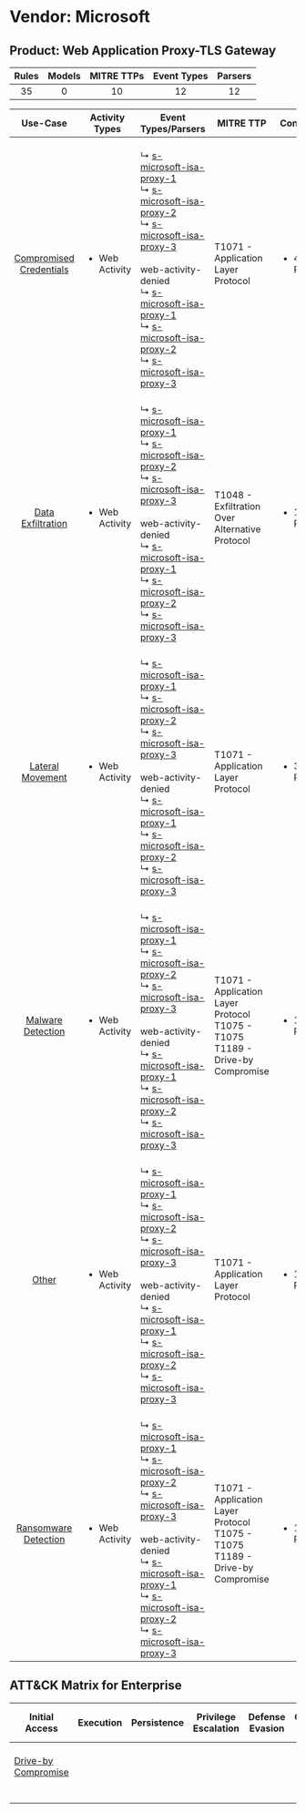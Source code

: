 Vendor: Microsoft
=================
Product: Web Application Proxy-TLS Gateway
------------------------------------------
| Rules | Models | MITRE TTPs | Event Types | Parsers |
|:-----:|:------:|:----------:|:-----------:|:-------:|
|  35   |   0    |     10     |     12      |   12    |

|                                 Use-Case                                  | Activity Types                 | Event Types/Parsers                                                                                                                                                                                                                                                                                                                                                                                                                                                                                                                                             | MITRE TTP                                                                              | Content                    |
|:-------------------------------------------------------------------------:| ------------------------------ | --------------------------------------------------------------------------------------------------------------------------------------------------------------------------------------------------------------------------------------------------------------------------------------------------------------------------------------------------------------------------------------------------------------------------------------------------------------------------------------------------------------------------------------------------------------- | -------------------------------------------------------------------------------------- | -------------------------- |
| [Compromised Credentials](../UseCases/usecase_compromised_credentials.md) | <ul><li>Web Activity</li></ul> |  <br> ↳ [s-microsoft-isa-proxy-1](../Parsers/parserContent_s-microsoft-isa-proxy-1.md)<br> ↳ [s-microsoft-isa-proxy-2](../Parsers/parserContent_s-microsoft-isa-proxy-2.md)<br> ↳ [s-microsoft-isa-proxy-3](../Parsers/parserContent_s-microsoft-isa-proxy-3.md)<br><br> web-activity-denied<br> ↳ [s-microsoft-isa-proxy-1](../Parsers/parserContent_s-microsoft-isa-proxy-1.md)<br> ↳ [s-microsoft-isa-proxy-2](../Parsers/parserContent_s-microsoft-isa-proxy-2.md)<br> ↳ [s-microsoft-isa-proxy-3](../Parsers/parserContent_s-microsoft-isa-proxy-3.md)<br> | T1071 - Application Layer Protocol<br>                                                 | <ul><li>4 Rules</li></ul>  |
|       [Data Exfiltration](../UseCases/usecase_data_exfiltration.md)       | <ul><li>Web Activity</li></ul> |  <br> ↳ [s-microsoft-isa-proxy-1](../Parsers/parserContent_s-microsoft-isa-proxy-1.md)<br> ↳ [s-microsoft-isa-proxy-2](../Parsers/parserContent_s-microsoft-isa-proxy-2.md)<br> ↳ [s-microsoft-isa-proxy-3](../Parsers/parserContent_s-microsoft-isa-proxy-3.md)<br><br> web-activity-denied<br> ↳ [s-microsoft-isa-proxy-1](../Parsers/parserContent_s-microsoft-isa-proxy-1.md)<br> ↳ [s-microsoft-isa-proxy-2](../Parsers/parserContent_s-microsoft-isa-proxy-2.md)<br> ↳ [s-microsoft-isa-proxy-3](../Parsers/parserContent_s-microsoft-isa-proxy-3.md)<br> | T1048 - Exfiltration Over Alternative Protocol<br>                                     | <ul><li>1 Rules</li></ul>  |
|        [Lateral Movement](../UseCases/usecase_lateral_movement.md)        | <ul><li>Web Activity</li></ul> |  <br> ↳ [s-microsoft-isa-proxy-1](../Parsers/parserContent_s-microsoft-isa-proxy-1.md)<br> ↳ [s-microsoft-isa-proxy-2](../Parsers/parserContent_s-microsoft-isa-proxy-2.md)<br> ↳ [s-microsoft-isa-proxy-3](../Parsers/parserContent_s-microsoft-isa-proxy-3.md)<br><br> web-activity-denied<br> ↳ [s-microsoft-isa-proxy-1](../Parsers/parserContent_s-microsoft-isa-proxy-1.md)<br> ↳ [s-microsoft-isa-proxy-2](../Parsers/parserContent_s-microsoft-isa-proxy-2.md)<br> ↳ [s-microsoft-isa-proxy-3](../Parsers/parserContent_s-microsoft-isa-proxy-3.md)<br> | T1071 - Application Layer Protocol<br>                                                 | <ul><li>3 Rules</li></ul>  |
|       [Malware Detection](../UseCases/usecase_malware_detection.md)       | <ul><li>Web Activity</li></ul> |  <br> ↳ [s-microsoft-isa-proxy-1](../Parsers/parserContent_s-microsoft-isa-proxy-1.md)<br> ↳ [s-microsoft-isa-proxy-2](../Parsers/parserContent_s-microsoft-isa-proxy-2.md)<br> ↳ [s-microsoft-isa-proxy-3](../Parsers/parserContent_s-microsoft-isa-proxy-3.md)<br><br> web-activity-denied<br> ↳ [s-microsoft-isa-proxy-1](../Parsers/parserContent_s-microsoft-isa-proxy-1.md)<br> ↳ [s-microsoft-isa-proxy-2](../Parsers/parserContent_s-microsoft-isa-proxy-2.md)<br> ↳ [s-microsoft-isa-proxy-3](../Parsers/parserContent_s-microsoft-isa-proxy-3.md)<br> | T1071 - Application Layer Protocol<br>T1075 - T1075<br>T1189 - Drive-by Compromise<br> | <ul><li>13 Rules</li></ul> |
|                   [Other](../UseCases/usecase_other.md)                   | <ul><li>Web Activity</li></ul> |  <br> ↳ [s-microsoft-isa-proxy-1](../Parsers/parserContent_s-microsoft-isa-proxy-1.md)<br> ↳ [s-microsoft-isa-proxy-2](../Parsers/parserContent_s-microsoft-isa-proxy-2.md)<br> ↳ [s-microsoft-isa-proxy-3](../Parsers/parserContent_s-microsoft-isa-proxy-3.md)<br><br> web-activity-denied<br> ↳ [s-microsoft-isa-proxy-1](../Parsers/parserContent_s-microsoft-isa-proxy-1.md)<br> ↳ [s-microsoft-isa-proxy-2](../Parsers/parserContent_s-microsoft-isa-proxy-2.md)<br> ↳ [s-microsoft-isa-proxy-3](../Parsers/parserContent_s-microsoft-isa-proxy-3.md)<br> | T1071 - Application Layer Protocol<br>                                                 | <ul><li>1 Rules</li></ul>  |
|    [Ransomware Detection](../UseCases/usecase_ransomware_detection.md)    | <ul><li>Web Activity</li></ul> |  <br> ↳ [s-microsoft-isa-proxy-1](../Parsers/parserContent_s-microsoft-isa-proxy-1.md)<br> ↳ [s-microsoft-isa-proxy-2](../Parsers/parserContent_s-microsoft-isa-proxy-2.md)<br> ↳ [s-microsoft-isa-proxy-3](../Parsers/parserContent_s-microsoft-isa-proxy-3.md)<br><br> web-activity-denied<br> ↳ [s-microsoft-isa-proxy-1](../Parsers/parserContent_s-microsoft-isa-proxy-1.md)<br> ↳ [s-microsoft-isa-proxy-2](../Parsers/parserContent_s-microsoft-isa-proxy-2.md)<br> ↳ [s-microsoft-isa-proxy-3](../Parsers/parserContent_s-microsoft-isa-proxy-3.md)<br> | T1071 - Application Layer Protocol<br>T1075 - T1075<br>T1189 - Drive-by Compromise<br> | <ul><li>13 Rules</li></ul> |

ATT&CK Matrix for Enterprise
----------------------------
| Initial Access                                                           | Execution | Persistence | Privilege Escalation | Defense Evasion | Credential Access | Discovery | Lateral Movement | Collection | Command and Control                                                             | Exfiltration                                                                                | Impact |
| ------------------------------------------------------------------------ | --------- | ----------- | -------------------- | --------------- | ----------------- | --------- | ---------------- | ---------- | ------------------------------------------------------------------------------- | ------------------------------------------------------------------------------------------- | ------ |
| [Drive-by Compromise](https://attack.mitre.org/techniques/T1189)<br><br> |           |             |                      |                 |                   |           |                  |            | [Application Layer Protocol](https://attack.mitre.org/techniques/T1071)<br><br> | [Exfiltration Over Alternative Protocol](https://attack.mitre.org/techniques/T1048)<br><br> |        |